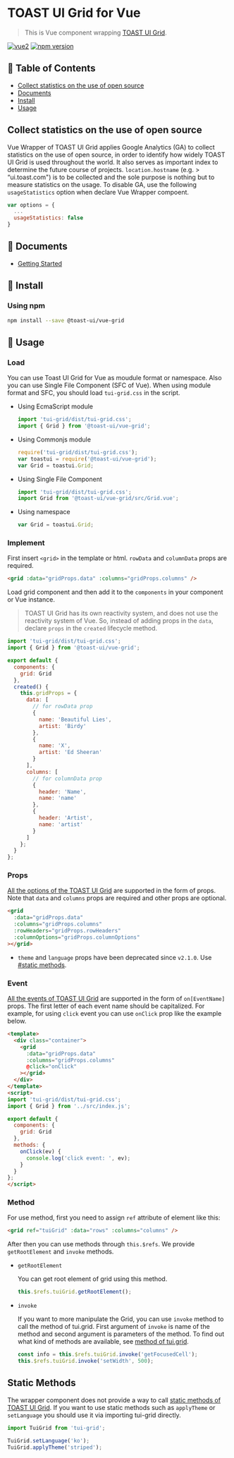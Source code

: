 # TOAST UI Grid for Vue

> This is Vue component wrapping [TOAST UI Grid](https://github.com/nhn/tui.grid).

[![vue2](https://img.shields.io/badge/vue-2.x-brightgreen.svg)](https://vuejs.org/)
[![npm version](https://img.shields.io/npm/v/@toast-ui/vue-grid.svg)](https://www.npmjs.com/package/@toast-ui/vue-grid)

## 🚩 Table of Contents

- [Collect statistics on the use of open source](#collect-statistics-on-the-use-of-open-source)
- [Documents](#-documents)
- [Install](#-install)
- [Usage](#-usage)

## Collect statistics on the use of open source

Vue Wrapper of TOAST UI Grid applies Google Analytics (GA) to collect statistics on the use of open source, in order to identify how widely TOAST UI Grid is used throughout the world. It also serves as important index to determine the future course of projects. `location.hostname` (e.g. > “ui.toast.com") is to be collected and the sole purpose is nothing but to measure statistics on the usage. To disable GA, use the following `usageStatistics` option when declare Vue Wrapper compoent.

```js
var options = {
  ...
  usageStatistics: false
}
```

## 📙 Documents

- [Getting Started](https://github.com/nhn/tui.grid/blob/master/packages/toast-ui.vue-grid/docs/getting-started.md)

## 💾 Install

### Using npm

```sh
npm install --save @toast-ui/vue-grid
```

## 🔡 Usage

### Load

You can use Toast UI Grid for Vue as moudule format or namespace. Also you can use Single File Component (SFC of Vue). When using module format and SFC, you should load `tui-grid.css` in the script.

- Using EcmaScript module

  ```js
  import 'tui-grid/dist/tui-grid.css';
  import { Grid } from '@toast-ui/vue-grid';
  ```

- Using Commonjs module

  ```js
  require('tui-grid/dist/tui-grid.css');
  var toastui = require('@toast-ui/vue-grid');
  var Grid = toastui.Grid;
  ```

- Using Single File Component

  ```js
  import 'tui-grid/dist/tui-grid.css';
  import Grid from '@toast-ui/vue-grid/src/Grid.vue';
  ```

- Using namespace

  ```js
  var Grid = toastui.Grid;
  ```

### Implement

First insert `<grid>` in the template or html. `rowData` and `columnData` props are required.

```html
<grid :data="gridProps.data" :columns="gridProps.columns" />
```

Load grid component and then add it to the `components` in your component or Vue instance.

> TOAST UI Grid has its own reactivity system, and does not use the reactivity system of Vue. So, instead of adding props in the `data`, declare `props` in the `created` lifecycle method.

```js
import 'tui-grid/dist/tui-grid.css';
import { Grid } from '@toast-ui/vue-grid';

export default {
  components: {
    grid: Grid
  },
  created() {
    this.gridProps = {
      data: [
        // for rowData prop
        {
          name: 'Beautiful Lies',
          artist: 'Birdy'
        },
        {
          name: 'X',
          artist: 'Ed Sheeran'
        }
      ],
      columns: [
        // for columnData prop
        {
          header: 'Name',
          name: 'name'
        },
        {
          header: 'Artist',
          name: 'artist'
        }
      ]
    };
  }
};
```

### Props

[All the options of the TOAST UI Grid](http://nhn.github.io/tui.grid/latest/Grid) are supported in the form of props. Note that `data` and `columns` props are required and other props are optional.

```html
<grid
  :data="gridProps.data"
  :columns="gridProps.columns"
  :rowHeaders="gridProps.rowHeaders"
  :columnOptions="gridProps.columnOptions"
></grid>
```

* `theme` and `language` props have been deprecated since `v2.1.0`. Use [#static methods](#static-methods).

### Event

[All the events of TOAST UI Grid](http://nhn.github.io/tui.grid/latest/Grid#event-beforeRequest) are supported in the form of `on[EventName]` props. The first letter of each event name should be capitalized. For example, for using `click` event you can use `onClick` prop like the example below.

```html
<template>
  <div class="container">
    <grid
      :data="gridProps.data"
      :columns="gridProps.columns"
      @click="onClick"
    ></grid>
  </div>
</template>
<script>
import 'tui-grid/dist/tui-grid.css';
import { Grid } from '../src/index.js';

export default {
  components: {
    grid: Grid
  },
  methods: {
    onClick(ev) {
      console.log('click event: ', ev);
    }
  }
};
</script>
```

### Method

For use method, first you need to assign `ref` attribute of element like this:

```html
<grid ref="tuiGrid" :data="rows" :columns="columns" />
```

After then you can use methods through `this.$refs`. We provide `getRootElement` and `invoke` methods.

- `getRootElement`

  You can get root element of grid using this method.

  ```js
  this.$refs.tuiGrid.getRootElement();
  ```

- `invoke`

  If you want to more manipulate the Grid, you can use `invoke` method to call the method of tui.grid. First argument of `invoke` is name of the method and second argument is parameters of the method. To find out what kind of methods are available, see [method of tui.grid](http://nhn.github.io/tui.grid/latest/Grid).

  ```js
  const info = this.$refs.tuiGrid.invoke('getFocusedCell');
  this.$refs.tuiGrid.invoke('setWidth', 500);
  ```

## Static Methods

The wrapper component does not provide a way to call [static methods of TOAST UI Grid](http://nhn.github.io/tui.grid/latest/Grid#applyTheme). If you want to use static methods such as `applyTheme` or `setLanguage` you should use it via importing tui-grid directly.

```js
import TuiGrid from 'tui-grid';

TuiGrid.setLanguage('ko');
TuiGrid.applyTheme('striped');
```

